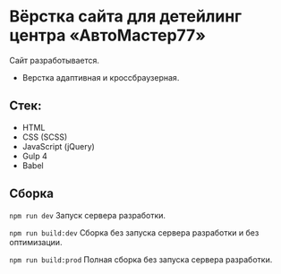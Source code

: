 # Вёрстка сайта для детейлинг центра «АвтоМастер77»

Сайт разработывается.

- Верстка адаптивная и кроссбраузерная.

## Стек:

- HTML
- CSS (SCSS)
- JavaScript (jQuery)
- Gulp 4
- Babel

## Сборка

```npm run dev``` Запуск сервера разработки.

```npm run build:dev``` Сборка без запуска сервера разработки и без оптимизации.

```npm run build:prod``` Полная сборка без запуска сервера разработки.
